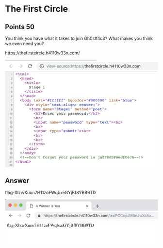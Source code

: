 # The First Circle

## Points 50

You think you have what it takes to join Gh0stf4c3? What makes you think we even need you?

https://thefirstcircle.h4110w33n.com/

![](050_the_first_circle_view_source.png)

## Answer

flag-XIzwXuon7H11zoFWqbxeGYjBf8YBB9TD

![](050_the_first_circle_flag.png)